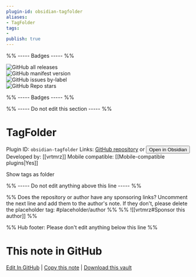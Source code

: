 ```yaml
---
plugin-id: obsidian-tagfolder
aliases:
- TagFolder
tags: 
- 
publish: true
---
```


%% ----- Badges ----- %%

![GitHub all releases](https://img.shields.io/github/downloads/vrtmrz/obsidian-tagfolder/total?color=573E7A&logo=github&style=for-the-badge)   
![GitHub manifest version](https://img.shields.io/github/manifest-json/v/vrtmrz/obsidian-tagfolder?color=573E7A&logo=github&style=for-the-badge)   
![GitHub issues by-label](https://img.shields.io/github/issues/vrtmrz/obsidian-tagfolder/help%20wanted?color=573E7A&logo=github&style=for-the-badge)   
![GitHub Repo stars](https://img.shields.io/github/stars/vrtmrz/obsidian-tagfolder?color=573E7A&logo=github&style=for-the-badge)

%% ----- Badges ----- %%

%% ----- Do not edit this section ----- %%

# TagFolder

Plugin ID: `obsidian-tagfolder`
Links: [GitHub repository](https://github.com/vrtmrz/obsidian-tagfolder) or [<button id=HH>Open in Obsidian</button>](obsidian://goto-plugin?id=obsidian-tagfolder)
Developed by: [[vrtmrz]]
Mobile compatible: [[Mobile-compatible plugins|Yes]]

Show tags as folder

%% ----- Do not edit anything above this line ----- %% 

%% Does the repository or author have any sponsoring links? Uncomment the next line and add them to the author's note. If they don't, please delete the placeholder tag: #placeholder/author %%
%% ![[vrtmrz#Sponsor this author]] %%

%% Hub footer: Please don't edit anything below this line %%

# This note in GitHub

<span class="git-footer">[Edit In GitHub](https://github.dev/obsidian-community/obsidian-hub/blob/main/02%20-%20Community%20Expansions/02.05%20All%20Community%20Expansions/Plugins/obsidian-tagfolder.md "git-hub-edit-note") | [Copy this note](https://raw.githubusercontent.com/obsidian-community/obsidian-hub/main/02%20-%20Community%20Expansions/02.05%20All%20Community%20Expansions/Plugins/obsidian-tagfolder.md "git-hub-copy-note") | [Download this vault](https://github.com/obsidian-community/obsidian-hub/archive/refs/heads/main.zip "git-hub-download-vault") </span>
